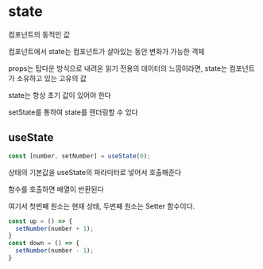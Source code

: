 # state

컴포넌트의 동적인 값

컴포넌트에서 state는 컴포넌트가 살아있는 동안 변화가 가능한 객체

props는 탑다운 방식으로 내려온 읽기 전용의 데이터의 느낌이라면, state는 컴포넌트가 소유하고 있는 고유의 값

state는 항상 초기 값이 있어야 한다

setState를 통하여 state를 렌더링할 수 있다

## useState

```jsx
const [number, setNumber] = useState(0);
```

상태의 기본값을 useState의 파라미터로 넣어서 호출해준다

함수를 호출하면 배열이 반환된다

여기서 첫번째 원소는 현재 상태, 두번째 원소는 Setter 함수이다. 

```jsx
const up = () => {
  setNumber(number + 1);
}
const down = () => {
  setNumber(number - 1);
}
```
